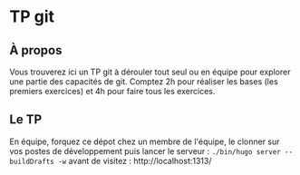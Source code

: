 # TP git

## À propos

Vous trouverez ici un TP git à dérouler tout seul ou en équipe pour explorer une partie des capacités de git. Comptez 2h pour réaliser les bases (les premiers exercices) et 4h pour faire tous les exercices.

## Le TP

En équipe, forquez ce dépot chez un membre de l'équipe, le clonner sur vos postes de développement puis lancer le serveur : `./bin/hugo server --buildDrafts -w` avant de visitez : http://localhost:1313/
